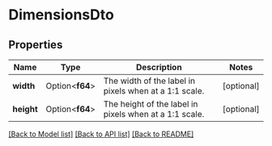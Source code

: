 # DimensionsDto

## Properties

Name | Type | Description | Notes
------------ | ------------- | ------------- | -------------
**width** | Option<**f64**> | The width of the label in pixels when at a 1:1 scale. | [optional]
**height** | Option<**f64**> | The height of the label in pixels when at a 1:1 scale. | [optional]

[[Back to Model list]](../README.md#documentation-for-models) [[Back to API list]](../README.md#documentation-for-api-endpoints) [[Back to README]](../README.md)


